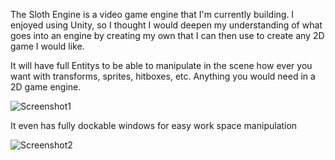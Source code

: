The Sloth Engine is a video game engine that I'm currently building. I enjoyed using Unity, so I thought I would deepen my understanding of what goes into an engine by creating my own that I can then use to create any 2D game I would like. 

It will have full Entitys to be able to manipulate in the scene how ever you want with transforms, sprites, hitboxes, etc. Anything you would need in a 2D game engine.

![Screenshot1](https://user-images.githubusercontent.com/70006814/177535575-129c14b3-2c48-4f88-880c-87e9505b3338.png)

It even has fully dockable windows for easy work space manipulation

![Screenshot2](https://user-images.githubusercontent.com/70006814/177535581-117a908e-9555-45d4-a3bf-a28ce8096070.png)
